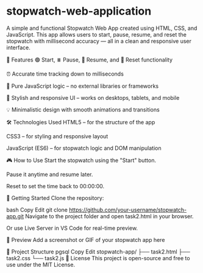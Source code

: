 # stopwatch-web-application

A simple and functional Stopwatch Web App created using HTML, CSS, and JavaScript. This app allows users to start, pause, resume, and reset the stopwatch with millisecond accuracy — all in a clean and responsive user interface.

📌 Features
🟢 Start, ⏸️ Pause, 🔁 Resume, and 🔄 Reset functionality

⏰ Accurate time tracking down to milliseconds

🧠 Pure JavaScript logic – no external libraries or frameworks

🎨 Stylish and responsive UI – works on desktops, tablets, and mobile

💡 Minimalistic design with smooth animations and transitions

🛠️ Technologies Used
HTML5 – for the structure of the app

CSS3 – for styling and responsive layout

JavaScript (ES6) – for stopwatch logic and DOM manipulation

🎮 How to Use
Start the stopwatch using the "Start" button.

Pause it anytime and resume later.

Reset to set the time back to 00:00:00.

🚀 Getting Started
Clone the repository:

bash
Copy
Edit
git clone https://github.com/your-username/stopwatch-app.git
Navigate to the project folder and open task2.html in your browser.

Or use Live Server in VS Code for real-time preview.

📸 Preview
Add a screenshot or GIF of your stopwatch app here

📂 Project Structure
pgsql
Copy
Edit
stopwatch-app/
├── task2.html
├── task2.css
└── task2.js
📝 License
This project is open-source and free to use under the MIT License.
